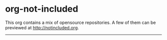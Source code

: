 # org-not-included  
  
This org contains a mix of opensource repositories. A few of them can be previewed at http://notincluded.org.  
  
---  

